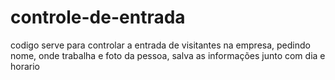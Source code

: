 # controle-de-entrada

codigo serve para controlar a entrada de visitantes na empresa, pedindo nome, onde trabalha e foto da pessoa, salva as informações junto com dia e horario
